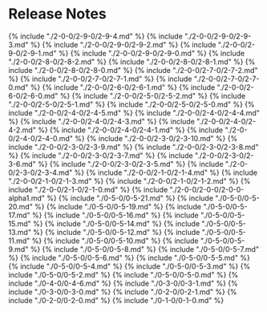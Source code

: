 # Release Notes
{% include "./2-0-0/2-9-0/2-9-4.md" %}
{% include "./2-0-0/2-9-0/2-9-3.md" %}
{% include "./2-0-0/2-9-0/2-9-2.md" %}
{% include "./2-0-0/2-9-0/2-9-1.md" %}
{% include "./2-0-0/2-9-0/2-9-0.md" %}
{% include "./2-0-0/2-8-0/2-8-2.md" %}
{% include "./2-0-0/2-8-0/2-8-1.md" %}
{% include "./2-0-0/2-8-0/2-8-0.md" %}
{% include "./2-0-0/2-7-0/2-7-2.md" %}
{% include "./2-0-0/2-7-0/2-7-1.md" %}
{% include "./2-0-0/2-7-0/2-7-0.md" %}
{% include "./2-0-0/2-6-0/2-6-1.md" %}
{% include "./2-0-0/2-6-0/2-6-0.md" %}
{% include "./2-0-0/2-5-0/2-5-2.md" %}
{% include "./2-0-0/2-5-0/2-5-1.md" %}
{% include "./2-0-0/2-5-0/2-5-0.md" %}
{% include "./2-0-0/2-4-0/2-4-5.md" %}
{% include "./2-0-0/2-4-0/2-4-4.md" %}
{% include "./2-0-0/2-4-0/2-4-3.md" %}
{% include "./2-0-0/2-4-0/2-4-2.md" %}
{% include "./2-0-0/2-4-0/2-4-1.md" %}
{% include "./2-0-0/2-4-0/2-4-0.md" %}
{% include "./2-0-0/2-3-0/2-3-10.md" %}
{% include "./2-0-0/2-3-0/2-3-9.md" %}
{% include "./2-0-0/2-3-0/2-3-8.md" %}
{% include "./2-0-0/2-3-0/2-3-7.md" %}
{% include "./2-0-0/2-3-0/2-3-6.md" %}
{% include "./2-0-0/2-3-0/2-3-5.md" %}
{% include "./2-0-0/2-3-0/2-3-4.md" %}
{% include "./2-0-0/2-1-0/2-1-4.md" %}
{% include "./2-0-0/2-1-0/2-1-3.md" %}
{% include "./2-0-0/2-1-0/2-1-2.md" %}
{% include "./2-0-0/2-1-0/2-1-0.md" %}
{% include "./2-0-0/2-0-0/2-0-0-alpha1.md" %}
{% include "./0-5-0/0-5-21.md" %}
{% include "./0-5-0/0-5-20.md" %}
{% include "./0-5-0/0-5-19.md" %}
{% include "./0-5-0/0-5-17.md" %}
{% include "./0-5-0/0-5-16.md" %}
{% include "./0-5-0/0-5-15.md" %}
{% include "./0-5-0/0-5-14.md" %}
{% include "./0-5-0/0-5-13.md" %}
{% include "./0-5-0/0-5-12.md" %}
{% include "./0-5-0/0-5-11.md" %}
{% include "./0-5-0/0-5-10.md" %}
{% include "./0-5-0/0-5-9.md" %}
{% include "./0-5-0/0-5-8.md" %}
{% include "./0-5-0/0-5-7.md" %}
{% include "./0-5-0/0-5-6.md" %}
{% include "./0-5-0/0-5-5.md" %}
{% include "./0-5-0/0-5-4.md" %}
{% include "./0-5-0/0-5-3.md" %}
{% include "./0-5-0/0-5-2.md" %}
{% include "./0-5-0/0-5-0.md" %}
{% include "./0-4-0/0-4-6.md" %}
{% include "./0-3-0/0-3-1.md" %}
{% include "./0-3-0/0-3-0.md" %}
{% include "./0-2-0/0-2-1.md" %}
{% include "./0-2-0/0-2-0.md" %}
{% include "./0-1-0/0-1-0.md" %}
